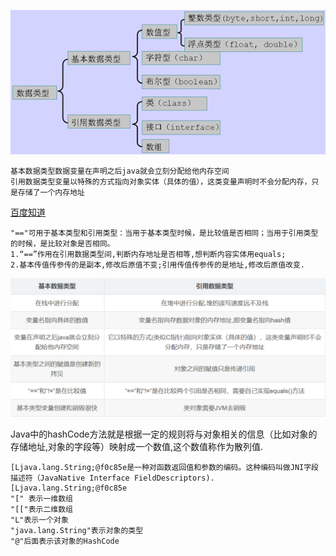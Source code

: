 ![image](https://github.com/thunderstudying/java/blob/master/pictures/type%20of%20data%20in%20java.png)
    
    基本数据类型数据变量在声明之后java就会立刻分配给他内存空间
    引用数据类型变量以特殊的方式指向对象实体（具体的值），这类变量声明时不会分配内存，只是存储了一个内存地址
 [百度知道](https://zhidao.baidu.com/question/309137317.html "参考链接")
    
    "=="可用于基本类型和引用类型：当用于基本类型时候，是比较值是否相同；当用于引用类型的时候，是比较对象是否相同。
    1.“==”作用在引用数据类型间,判断内存地址是否相等,想判断内容实体用equals;
    2.基本传值传参传的是副本,修改后原值不变;引用传值传参传的是地址,修改后原值改变.
![image](https://github.com/thunderstudying/java/blob/master/pictures/compare%20two%20type%20of%20java.png)

  Java中的hashCode方法就是根据一定的规则将与对象相关的信息（比如对象的存储地址,对象的字段等）映射成一个数值,这个数值称作为散列值.

  
    [Ljava.lang.String;@f0c85e是一种对函数返回值和参数的编码。这种编码叫做JNI字段描述符（JavaNative Interface FieldDescriptors).
    [Ljava.lang.String;@f0c85e
    "[" 表示一维数组 
    "[["表示二维数组 
    "L"表示一个对象 
    "java.lang.String"表示对象的类型 
    "@"后面表示该对象的HashCode
